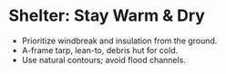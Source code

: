 # Shelter: Stay Warm & Dry
- Prioritize windbreak and insulation from the ground.
- A-frame tarp, lean-to, debris hut for cold.
- Use natural contours; avoid flood channels.
